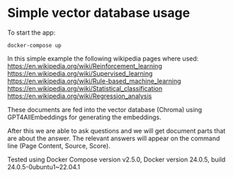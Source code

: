# Simple vector database usage
To start the app:
```
docker-compose up
```

In this simple example the following wikipedia pages where used:
https://en.wikipedia.org/wiki/Reinforcement_learning
https://en.wikipedia.org/wiki/Supervised_learning
https://en.wikipedia.org/wiki/Rule-based_machine_learning
https://en.wikipedia.org/wiki/Statistical_classification
https://en.wikipedia.org/wiki/Regression_analysis


These documents are fed into the vector database (Chroma) using GPT4AllEmbeddings for generating the embeddings.

After this we are able to ask questions and we will get document parts that are about the answer. The relevant answers will appear on the command line (Page Content, Source, Score).



Tested using Docker Compose version v2.5.0, Docker version 24.0.5, build 24.0.5-0ubuntu1~22.04.1